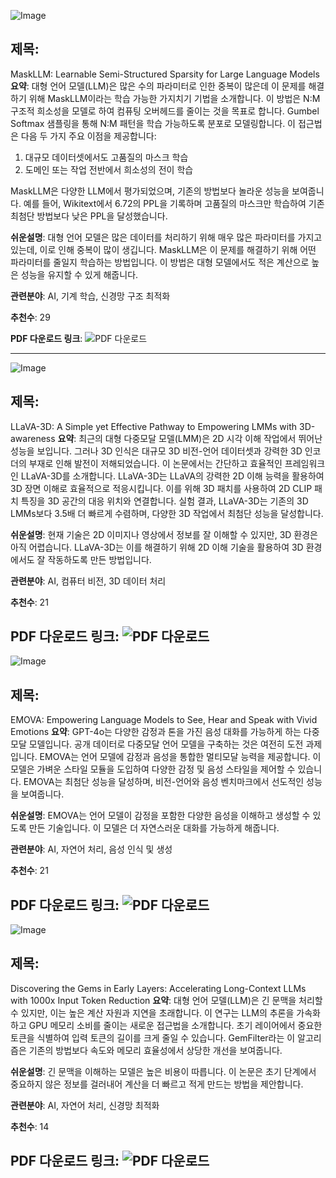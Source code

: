 ![Image](https://cdn-thumbnails.huggingface.co/social-thumbnails/papers/2409.17481.png)
## 제목:
MaskLLM: Learnable Semi-Structured Sparsity for Large Language Models
**요약**:
대형 언어 모델(LLM)은 많은 수의 파라미터로 인한 중복이 많은데 이 문제를 해결하기 위해 MaskLLM이라는 학습 가능한 가지치기 기법을 소개합니다. 이 방법은 N:M 구조적 희소성을 모델로 하여 컴퓨팅 오버헤드를 줄이는 것을 목표로 합니다. Gumbel Softmax 샘플링을 통해 N:M 패턴을 학습 가능하도록 분포로 모델링합니다. 이 접근법은 다음 두 가지 주요 이점을 제공합니다:
1. 대규모 데이터셋에서도 고품질의 마스크 학습
2. 도메인 또는 작업 전반에서 희소성의 전이 학습 

MaskLLM은 다양한 LLM에서 평가되었으며, 기존의 방법보다 놀라운 성능을 보여줍니다. 예를 들어, Wikitext에서 6.72의 PPL을 기록하며 고품질의 마스크만 학습하여 기존 최첨단 방법보다 낮은 PPL을 달성했습니다. 

**쉬운설명**:
대형 언어 모델은 많은 데이터를 처리하기 위해 매우 많은 파라미터를 가지고 있는데, 이로 인해 중복이 많이 생깁니다. MaskLLM은 이 문제를 해결하기 위해 어떤 파라미터를 줄일지 학습하는 방법입니다. 이 방법은 대형 모델에서도 적은 계산으로 높은 성능을 유지할 수 있게 해줍니다.

**관련분야**:
AI, 기계 학습, 신경망 구조 최적화

**추천수**:
29

**PDF 다운로드 링크**: ![PDF 다운로드](https://arxiv.org/pdf/2409.17481)

---

![Image](https://cdn-thumbnails.huggingface.co/social-thumbnails/papers/2409.18125.png)
## 제목:
LLaVA-3D: A Simple yet Effective Pathway to Empowering LMMs with 3D-awareness
**요약**:
최근의 대형 다중모달 모델(LMM)은 2D 시각 이해 작업에서 뛰어난 성능을 보입니다. 그러나 3D 인식은 대규모 3D 비전-언어 데이터셋과 강력한 3D 인코더의 부재로 인해 발전이 저해되었습니다. 이 논문에서는 간단하고 효율적인 프레임워크인 LLaVA-3D를 소개합니다. LLaVA-3D는 LLaVA의 강력한 2D 이해 능력을 활용하여 3D 장면 이해로 효율적으로 적응시킵니다. 이를 위해 3D 패치를 사용하여 2D CLIP 패치 특징을 3D 공간의 대응 위치와 연결합니다. 실험 결과, LLaVA-3D는 기존의 3D LMMs보다 3.5배 더 빠르게 수렴하며, 다양한 3D 작업에서 최첨단 성능을 달성합니다.

**쉬운설명**:
현재 기술은 2D 이미지나 영상에서 정보를 잘 이해할 수 있지만, 3D 환경은 아직 어렵습니다. LLaVA-3D는 이를 해결하기 위해 2D 이해 기술을 활용하여 3D 환경에서도 잘 작동하도록 만든 방법입니다.

**관련분야**:
AI, 컴퓨터 비전, 3D 데이터 처리

**추천수**:
21

**PDF 다운로드 링크**: ![PDF 다운로드](https://arxiv.org/pdf/2409.18125)
---

![Image](https://cdn-thumbnails.huggingface.co/social-thumbnails/papers/2409.18042.png)
## 제목:
EMOVA: Empowering Language Models to See, Hear and Speak with Vivid Emotions
**요약**:
GPT-4o는 다양한 감정과 톤을 가진 음성 대화를 가능하게 하는 다중모달 모델입니다. 공개 데이터로 다중모달 언어 모델을 구축하는 것은 여전히 도전 과제입니다. EMOVA는 언어 모델에 감정과 음성을 통합한 멀티모달 능력을 제공합니다. 이 모델은 가벼운 스타일 모듈을 도입하여 다양한 감정 및 음성 스타일을 제어할 수 있습니다. EMOVA는 최첨단 성능을 달성하며, 비전-언어와 음성 벤치마크에서 선도적인 성능을 보여줍니다.

**쉬운설명**:
EMOVA는 언어 모델이 감정을 포함한 다양한 음성을 이해하고 생성할 수 있도록 만든 기술입니다. 이 모델은 더 자연스러운 대화를 가능하게 해줍니다.

**관련분야**:
AI, 자연어 처리, 음성 인식 및 생성

**추천수**:
21

**PDF 다운로드 링크**: ![PDF 다운로드](https://arxiv.org/pdf/2409.18042)
---

![Image](https://cdn-thumbnails.huggingface.co/social-thumbnails/papers/2409.17422.png)
## 제목:
Discovering the Gems in Early Layers: Accelerating Long-Context LLMs with 1000x Input Token Reduction
**요약**:
대형 언어 모델(LLM)은 긴 문맥을 처리할 수 있지만, 이는 높은 계산 자원과 지연을 초래합니다. 이 연구는 LLM의 추론을 가속화하고 GPU 메모리 소비를 줄이는 새로운 접근법을 소개합니다. 초기 레이어에서 중요한 토큰을 식별하여 입력 토큰의 길이를 크게 줄일 수 있습니다. GemFilter라는 이 알고리즘은 기존의 방법보다 속도와 메모리 효율성에서 상당한 개선을 보여줍니다.

**쉬운설명**:
긴 문맥을 이해하는 모델은 높은 비용이 따릅니다. 이 논문은 초기 단계에서 중요하지 않은 정보를 걸러내어 계산을 더 빠르고 적게 만드는 방법을 제안합니다.

**관련분야**:
AI, 자연어 처리, 신경망 최적화

**추천수**:
14

**PDF 다운로드 링크**: ![PDF 다운로드](https://arxiv.org/pdf/2409.17422)
---
